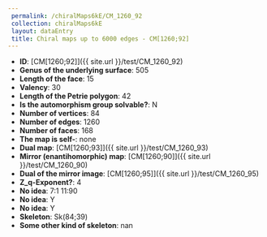 ```yaml
--- 
 permalink: /chiralMaps6kE/CM_1260_92 
 collection: chiralMaps6kE
 layout: dataEntry
 title: Chiral maps up to 6000 edges - CM[1260;92]
---
```


- **ID**: [CM[1260;92]]({{ site.url }}/test/CM_1260_92)
- **Genus of the underlying surface**: 505
- **Length of the face**: 15
- **Valency**: 30
- **Length of the Petrie polygon**: 42
- **Is the automorphism group solvable?**: N
- **Number of vertices**: 84
- **Number of edges**: 1260
- **Number of faces**: 168
- **The map is self-**: none
- **Dual map**: [CM[1260;93]]({{ site.url }}/test/CM_1260_93)
- **Mirror (enantihomorphic) map**: [CM[1260;90]]({{ site.url }}/test/CM_1260_90)
- **Dual of the mirror image**: [CM[1260;95]]({{ site.url }}/test/CM_1260_95)
- **Z_q-Exponent?**: 4
- **No idea**:  7:1 11:90
- **No idea**: Y
- **No idea**: Y
- **Skeleton**: Sk(84;39)
- **Some other kind of skeleton**: nan
